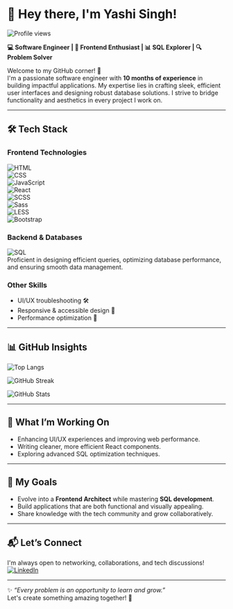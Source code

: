 # 👋 Hey there, I'm **Yashi Singh!**  
<img src="https://komarev.com/ghpvc/?username=Yashi-Singh-9&label=Profile%20views&color=0e75b6&style=flat" alt="Profile views" />  

**💻 Software Engineer | 🎨 Frontend Enthusiast | 📊 SQL Explorer | 🔍 Problem Solver**  

Welcome to my GitHub corner! 🚀  
I'm a passionate software engineer with **10 months of experience** in building impactful applications. My expertise lies in crafting sleek, efficient user interfaces and designing robust database solutions. I strive to bridge functionality and aesthetics in every project I work on.  

---

## 🛠️ Tech Stack  

### **Frontend Technologies**  
![HTML](https://img.shields.io/badge/-HTML-E34F26?style=for-the-badge&logo=html5&logoColor=white)  
![CSS](https://img.shields.io/badge/-CSS-1572B6?style=for-the-badge&logo=css3&logoColor=white)  
![JavaScript](https://img.shields.io/badge/-JavaScript-F7DF1E?style=for-the-badge&logo=javascript&logoColor=black)  
![React](https://img.shields.io/badge/-React-61DAFB?style=for-the-badge&logo=react&logoColor=black)  
![SCSS](https://img.shields.io/badge/SCSS-%23CB6699.svg?style=for-the-badge&logo=sass&logoColor=white)  
![Sass](https://img.shields.io/badge/Sass-%23CC6699.svg?style=for-the-badge&logo=sass&logoColor=white)  
![LESS](https://img.shields.io/badge/LESS-%231d365d.svg?style=for-the-badge&logo=less&logoColor=white)  
![Bootstrap](https://img.shields.io/badge/Bootstrap-%23563D7C.svg?style=for-the-badge&logo=bootstrap&logoColor=white)  

### **Backend & Databases**  
![SQL](https://img.shields.io/badge/-SQL-4479A1?style=for-the-badge&logo=sqlite&logoColor=white)  
Proficient in designing efficient queries, optimizing database performance, and ensuring smooth data management.  

### **Other Skills**  
- UI/UX troubleshooting 🛠️  
- Responsive & accessible design 🎨  
- Performance optimization 🚀  

---

## 📊 GitHub Insights  

![Top Langs](https://github-readme-stats.vercel.app/api/top-langs/?username=Yashi-Singh-9&layout=compact&theme=radical&langs_count=10&cache_seconds=1800)

![GitHub Streak](https://github-readme-streak-stats.herokuapp.com/?user=Yashi-Singh-9&theme=radical&cache_seconds=1000)  

![GitHub Stats](https://github-readme-stats.vercel.app/api?username=Yashi-Singh-9&show_icons=true&theme=radical&cache_seconds=1000)  

---

## 🚀 What I’m Working On  
- Enhancing UI/UX experiences and improving web performance.  
- Writing cleaner, more efficient React components.  
- Exploring advanced SQL optimization techniques.  

---

## 🎯 My Goals  
- Evolve into a **Frontend Architect** while mastering **SQL development**.  
- Build applications that are both functional and visually appealing.  
- Share knowledge with the tech community and grow collaboratively.  

---

## 📬 Let’s Connect  

I'm always open to networking, collaborations, and tech discussions!  
[![LinkedIn](https://img.shields.io/badge/LinkedIn-Yashi--Singh-blue?style=for-the-badge&logo=linkedin)](https://www.linkedin.com/in/yashi-singh-b4143a246)  

---

✨ _“Every problem is an opportunity to learn and grow.”_  
Let's create something amazing together! 🚀  
